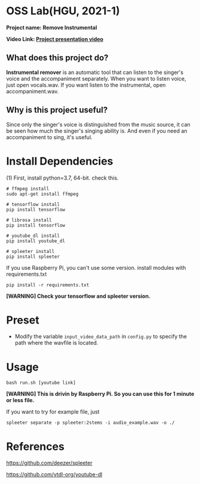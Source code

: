 # OSS Lab(HGU, 2021-1)
**Project name: Remove Instrumental**


**Video Link: [Project presentation video]()**


## What does this project do?

**Instrumental remover** is an automatic tool that can listen to the singer's voice and the accompaniment separately.
When you want to listen voice, just open vocals.wav. If you want listen to the instrumental, open accompaniment.wav.


## Why is this project useful?
Since only the singer's voice is distinguished from the music source, it can be seen how much the singer's singing ability is.
And even if you need an accompaniment to sing, it's useful.


# Install Dependencies

(1) First, install python=3.7, 64-bit. check this.
```
# ffmpeg install
sudo apt-get install ffmpeg
```
```
# tensorflow install
pip install tensorflow
```
```
# librosa install
pip install tensorflow
```
```
# youtube_dl install
pip install youtube_dl
```
```
# spleeter install
pip install spleeter
```
If you use Raspberry Pi, you can't use some version. install modules with requirements.txt
```
pip install -r requirements.txt
```
**[WARNING] Check your tensorflow and spleeter version.**


# Preset

* Modify the variable ``input_video_data_path`` in ``config.py`` to specify the path where the wavfile is located.

# Usage
```
bash run.sh [youtube link]
```
**[WARNING] This is drivin by Raspberry Pi. So you can use this for 1 minute or less file.**

If you want to try for example file, just
```
spleeter separate -p spleeter:2stems -i audio_example.wav -o ./
```




# References

https://github.com/deezer/spleeter

https://github.com/ytdl-org/youtube-dl